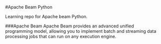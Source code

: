 #Apache Beam Python

Learning repo for Apache beam Python.

###Apache Beam
Apache Beam provides an advanced unified programming model, allowing you to implement batch and streaming data processing jobs that can run on any execution engine.
